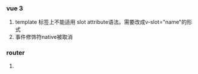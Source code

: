 ### vue 3
1. template 标签上不能适用 slot attribute语法。需要改成v-slot="name"的形式
2. 事件修饰符native被取消

### router

1. 
